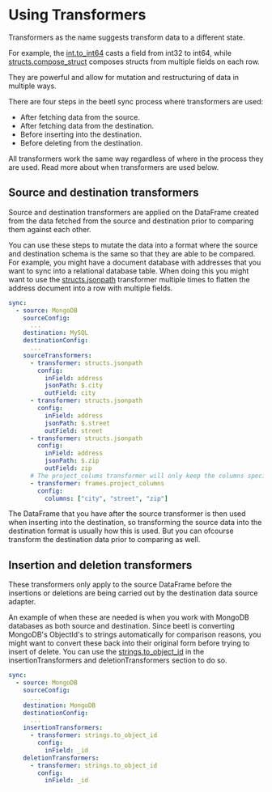 # Using Transformers

Transformers as the name suggests transform data to a different state.


For example, the [int.to_int64](/transformers/int.html#to-int64) casts a field from int32 to int64, while [structs.compose_struct](/transformers/structs.html#compose-struct) composes structs from multiple fields on each row.


They are powerful and allow for mutation and restructuring of data in multiple ways.

There are four steps in the beetl sync process where transformers are used:
- After fetching data from the source.
- After fetching data from the destination.
- Before inserting into the destination.
- Before deleting from the destination.

All transformers work the same way regardless of where in the process they are used. Read more about when transformers are used below.

## Source and destination transformers

Source and destination transformers are applied on the DataFrame created from the data fetched from the source and destination prior to comparing them against each other.

You can use these steps to mutate the data into a format where the source and destination schema is the same so that they are able to be compared.
For example, you might have a document database with addresses that you want to sync into a relational database table. When doing this you might want to use the [structs.jsonpath](/transformers/structs.html#jsonpath) transformer multiple times to flatten the address document into a row with multiple fields.

```yaml
sync:
  - source: MongoDB
    sourceConfig:
      ...
    destination: MySQL
    destinationConfig:
      ...
    sourceTransformers:
      - transformer: structs.jsonpath
        config:
          inField: address
          jsonPath: $.city
          outField: city
      - transformer: structs.jsonpath
        config:
          inField: address
          jsonPath: $.street
          outField: street
      - transformer: structs.jsonpath
        config:
          inField: address
          jsonPath: $.zip
          outField: zip
      # The project_colums transformer will only keep the columns specified in the input, dropping the original address struct column.
      - transformer: frames.project_columns
        config:
          columns: ["city", "street", "zip"]
```

The DataFrame that you have after the source transformer is then used when inserting into the destination, so transforming the source data into the destination format is usually how this is used. But you can ofcourse transform the destination data prior to comparing as well.

## Insertion and deletion transformers

These transformers only apply to the source DataFrame before the insertions or deletions are being carried out by the destination data source adapter.

An example of when these are needed is when you work with MongoDB databases as both source and destination. Since beetl is converting MongoDB's ObjectId's to strings automatically for comparison reasons, you might want to convert these back into their original form before trying to insert of delete. You can use the [strings.to_object_id](/transformers/strings.html#to-object-id) in the insertionTransformers and deletionTransformers section to do so.

```yaml
sync:
  - source: MongoDB
    sourceConfig:
      ...
    destination: MongoDB
    destinationConfig:
      ...
    insertionTransformers:
      - transformer: strings.to_object_id
        config:
          inField: _id
    deletionTransformers:
      - transformer: strings.to_object_id
        config:
          inField: _id
```
